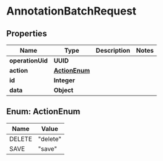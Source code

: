 

# AnnotationBatchRequest


## Properties

Name | Type | Description | Notes
------------ | ------------- | ------------- | -------------
**operationUid** | **UUID** |  | 
**action** | [**ActionEnum**](#ActionEnum) |  | 
**id** | **Integer** |  | 
**data** | **Object** |  | 



## Enum: ActionEnum

Name | Value
---- | -----
DELETE | &quot;delete&quot;
SAVE | &quot;save&quot;



